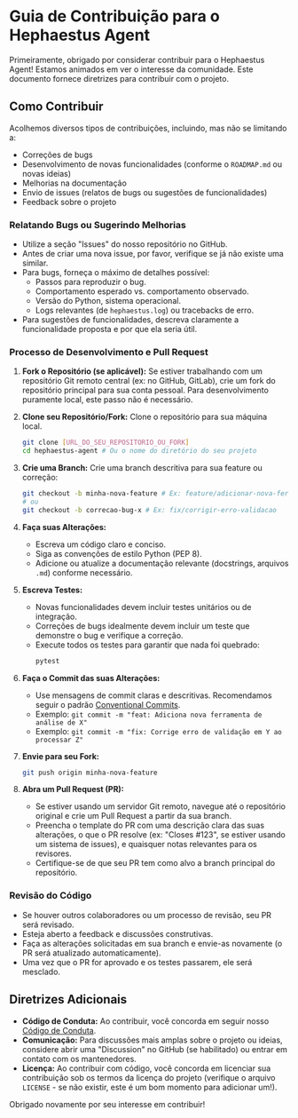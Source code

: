 # Guia de Contribuição para o Hephaestus Agent

Primeiramente, obrigado por considerar contribuir para o Hephaestus Agent! Estamos animados em ver o interesse da comunidade. Este documento fornece diretrizes para contribuir com o projeto.

## Como Contribuir

Acolhemos diversos tipos de contribuições, incluindo, mas não se limitando a:

*   Correções de bugs
*   Desenvolvimento de novas funcionalidades (conforme o `ROADMAP.md` ou novas ideias)
*   Melhorias na documentação
*   Envio de issues (relatos de bugs ou sugestões de funcionalidades)
*   Feedback sobre o projeto

### Relatando Bugs ou Sugerindo Melhorias

*   Utilize a seção "Issues" do nosso repositório no GitHub.
*   Antes de criar uma nova issue, por favor, verifique se já não existe uma similar.
*   Para bugs, forneça o máximo de detalhes possível:
    *   Passos para reproduzir o bug.
    *   Comportamento esperado vs. comportamento observado.
    *   Versão do Python, sistema operacional.
    *   Logs relevantes (de `hephaestus.log`) ou tracebacks de erro.
*   Para sugestões de funcionalidades, descreva claramente a funcionalidade proposta e por que ela seria útil.

### Processo de Desenvolvimento e Pull Request

1.  **Fork o Repositório (se aplicável):**
    Se estiver trabalhando com um repositório Git remoto central (ex: no GitHub, GitLab), crie um fork do repositório principal para sua conta pessoal. Para desenvolvimento puramente local, este passo não é necessário.

2.  **Clone seu Repositório/Fork:**
    Clone o repositório para sua máquina local.
    ```bash
    git clone [URL_DO_SEU_REPOSITORIO_OU_FORK]
    cd hephaestus-agent # Ou o nome do diretório do seu projeto
    ```

3.  **Crie uma Branch:**
    Crie uma branch descritiva para sua feature ou correção:
    ```bash
    git checkout -b minha-nova-feature # Ex: feature/adicionar-nova-ferramenta
    # ou
    git checkout -b correcao-bug-x # Ex: fix/corrigir-erro-validacao
    ```

4.  **Faça suas Alterações:**
    *   Escreva um código claro e conciso.
    *   Siga as convenções de estilo Python (PEP 8).
    *   Adicione ou atualize a documentação relevante (docstrings, arquivos `.md`) conforme necessário.

5.  **Escreva Testes:**
    *   Novas funcionalidades devem incluir testes unitários ou de integração.
    *   Correções de bugs idealmente devem incluir um teste que demonstre o bug e verifique a correção.
    *   Execute todos os testes para garantir que nada foi quebrado:
        ```bash
        pytest
        ```

6.  **Faça o Commit das suas Alterações:**
    *   Use mensagens de commit claras e descritivas. Recomendamos seguir o padrão [Conventional Commits](https://www.conventionalcommits.org/).
    *   Exemplo: `git commit -m "feat: Adiciona nova ferramenta de análise de X"`
    *   Exemplo: `git commit -m "fix: Corrige erro de validação em Y ao processar Z"`

7.  **Envie para seu Fork:**
    ```bash
    git push origin minha-nova-feature
    ```

8.  **Abra um Pull Request (PR):**
    *   Se estiver usando um servidor Git remoto, navegue até o repositório original e crie um Pull Request a partir da sua branch.
    *   Preencha o template do PR com uma descrição clara das suas alterações, o que o PR resolve (ex: "Closes #123", se estiver usando um sistema de issues), e quaisquer notas relevantes para os revisores.
    *   Certifique-se de que seu PR tem como alvo a branch principal do repositório.

### Revisão do Código
*   Se houver outros colaboradores ou um processo de revisão, seu PR será revisado.
*   Esteja aberto a feedback e discussões construtivas.
*   Faça as alterações solicitadas em sua branch e envie-as novamente (o PR será atualizado automaticamente).
*   Uma vez que o PR for aprovado e os testes passarem, ele será mesclado.

## Diretrizes Adicionais

*   **Código de Conduta:** Ao contribuir, você concorda em seguir nosso [Código de Conduta](CODE_OF_CONDUCT.md).
*   **Comunicação:** Para discussões mais amplas sobre o projeto ou ideias, considere abrir uma "Discussion" no GitHub (se habilitado) ou entrar em contato com os mantenedores.
*   **Licença:** Ao contribuir com código, você concorda em licenciar sua contribuição sob os termos da licença do projeto (verifique o arquivo `LICENSE` - se não existir, este é um bom momento para adicionar um!).

Obrigado novamente por seu interesse em contribuir!
